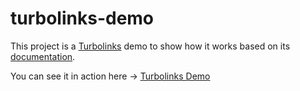 # turbolinks-demo

This project is a [Turbolinks](https://github.com/turbolinks/turbolinks/) demo to show how it works based on its [documentation](https://github.com/turbolinks/turbolinks/).

You can see it in action here -> [Turbolinks Demo](http://turbolinks-demo.cristopherps.com/)
